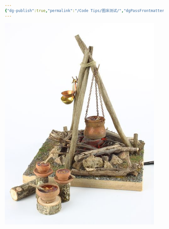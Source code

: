 ```yaml
---
{"dg-publish":true,"permalink":"/Code Tips/图床测试/","dgPassFrontmatter":true}
---
```



![](https://raw.githubusercontent.com/TheYiXiang/MyImg/main/Obsidian/TT.jpg)